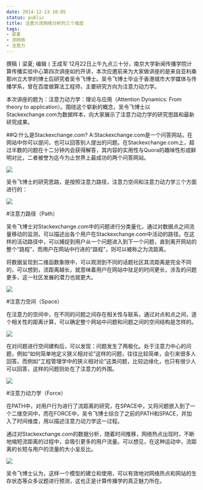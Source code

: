 ```yaml
---
date: 2014-12-23 10:05
status: public
title: 注意力流网络分析的三个维度
tags: 
- 梁夏
- 流网络
- 注意力
---
```


撰稿丨梁夏; 编辑丨王成军
12月22日上午九点三十分，南京大学新闻传播学院计算传播实验中心第四次讲座如约开讲，本次应邀前来为大家做讲座的是来自亚利桑那州立大学的博士后研究者吴令飞博士。吴令飞博士毕业于香港城市大学媒体与传播学系，曾在百度做算法工程师，主要研究方向为注意力动力学。

本次讲座的题为：注意力动力学：理论与应用（Attention Dynamics: From theory to application）。围绕这个崭新的概念，吴令飞博士以Stackexchange.com为数据样本，向大家展示了注意力动力学的研究思路和最新研究成果。

##Q:什么是Stackexchange.com?
A:Stackexchange.com是一个问答网站，在网站中你可以提问，也可以回答别人提出的问题。在Stackexchange.com上，超过半数的问题在十二分钟内会获得解答，其内容的实用性与Quora的趣味性形成鲜明对比，二者被誉为迄今为止世界上最成功的两个问答网站。

![](~/10-14-16.jpg)

吴令飞博士的研究思路，是按照注意力路径，注意力空间和注意力动力学三个方面进行的：

![](~/10-09-11.jpg)

#注意力路径（Path）

吴令飞博士对Stackexchange.com中的问题进行分类量化，通过对数据点之间流量移动的监测，可以描述出各个用户在Stackexchange.com中活动的路径。在这样的活动路径中，可以捕捉到用户从一个问题进入到下一个问题，直到离开网站的整个“路程”，而用户在网站中行进的“路程”，则可以被称之为流距离。

将数据呈现到二维函数象限中，可以观测到不同的话题社区其流距离是完全不同的，可以想到，流距离越长，就意味着用户在网站中驻足的时间更长，涉及的问题更多，这一社区发展的潜力也就更大。


![](~/10-14-46.jpg)


#注意力空间（Space）

在注意力的空间中，在不同的问题之间存在相关性与联系，通过对点和点之间，逐个相关性的距离计算，可以确定整个网站中问题和问题之间的空间结构是怎样的。

![](~/10-12-08.jpg)

在对问题进行空间建构后，可以发现：问题发生了两极化。处于注意力中心的问题，例如“如何简单地定义狭义相对论”这样的问题，往往比较简单，会引来很多人回答。而例如“工程管理学中的狭义相对论”这类问题，比较边缘化，也只有很少人可以回答，这样的问题则处在了注意力的外围。

![](~/10-13-29.jpg)

#注意力动力学（Force）

在PATH中，对用户行为进行了流距离的研究，在SPACE中，又将问题嵌入到了一个二维空间中，而在FORCE中，吴令飞博士综合了之前的PATH和SPACE，并加入了时间维度，用以描述注意力动力学这一过程。

通过对Stackexchange.com的数据分析，随着时间推移，网络热点出现时，不断地缩短流距离的过程中，会吸引更多的用户流量。可以想见，在这种运动中，流距离的长短与用户的流量的大小呈反比。

![](~/10-15-49.jpg)

吴令飞博士认为，这样一个模型的建立和使用，可以有效地对网络热点和网站的生存状态等众多议题进行预测，这也正是计算传播学的真正魅力所在。

​